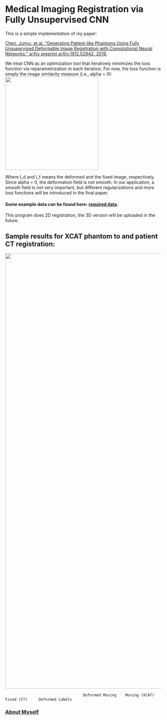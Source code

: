 # Medical Imaging Registration via Fully Unsupervised CNN

This is a simple implementation of my paper:

<a href="https://arxiv.org/abs/1912.02942">Chen, Junyu, et al. "Generating Patient-like Phantoms Using Fully Unsupervised Deformable Image Registration with Convolutional Neural Networks." arXiv preprint arXiv:1912.02942, 2019.</a>

We treat CNN as an optimization tool that iteratively minimizes the loss function via reparametrization in each
iteration. For now, the loss function is simply the image similarity measure (i.e., alpha = 0):
<img src="https://github.com/junyuchen245/Fully_unsupervised_CNN_registration/blob/master/CNNReg_arxiv/loss.png" width="300"/>

Where I_d and I_f means the deformed and the fixed image, respectively. Since alpha = 0, the deformation field is not smooth. In our application, a smooth field is not very important, but different regularizations and more loss functions will be introduced in the final paper.

#### Some example data can be found here: <a href="https://drive.google.com/open?id=1cle8nV8g-xxt_SfaJxD-zMSnuXiZoygT"> required data</a>.

This program does 2D registration, the 3D version will be uploaded in the future.

## Sample results for XCAT phantom to and patient CT registration:
<img src="https://github.com/junyuchen245/Fully_unsupervised_CNN_registration/blob/master/CNNReg_arxiv/Sample_out.png" width="1400"/>


                                       Deformed Moving    Moving (XCAT)       Fixed (CT)     Deformed Labels
 
### <a href="https://junyuchen245.github.io"> About Myself</a>
